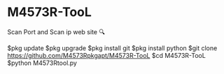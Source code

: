 # M4573R-TooL
Scan Port and Scan ip web site 🔍

$pkg update
$pkg upgrade
$pkg install git
$pkg install python
$git clone https://github.com/M4573Rpkgapt/M4573R-TooL
$cd M4573R-TooL
$python M4573Rtool.py
